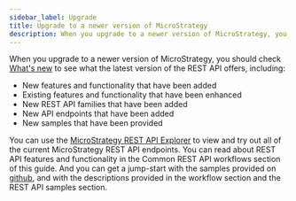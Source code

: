 ```yaml
---
sidebar_label: Upgrade
title: Upgrade to a newer version of MicroStrategy
description: When you upgrade to a newer version of MicroStrategy, you should check What's New to see what the latest version of the REST API offers.
---
```


When you upgrade to a newer version of MicroStrategy, you should check [What's new](./whats-new.md) to see what the latest version of the REST API offers, including:

- New features and functionality that have been added
- Existing features and functionality that have been enhanced
- New REST API families that have been added
- New API endpoints that have been added
- New samples that have been provided

You can use the [MicroStrategy REST API Explorer](https://demo.microstrategy.com/MicroStrategyLibrary/api-docs/) to view and try out all of the current MicroStrategy REST API endpoints. You can read about REST API features and functionality in the Common REST API workflows section of this guide. And you can get a jump-start with the samples provided on [github](https://github.com/MicroStrategy), and with the descriptions provided in the workflow section and the REST API samples section.
